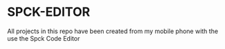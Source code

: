 # SPCK-EDITOR
All projects in this repo have been created from my mobile phone with the use the Spck Code Editor
